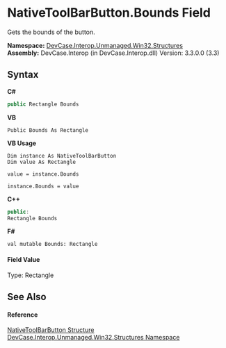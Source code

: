 # NativeToolBarButton.Bounds Field
 

Gets the bounds of the button.

**Namespace:**&nbsp;<a href="N_DevCase_Interop_Unmanaged_Win32_Structures">DevCase.Interop.Unmanaged.Win32.Structures</a><br />**Assembly:**&nbsp;DevCase.Interop (in DevCase.Interop.dll) Version: 3.3.0.0 (3.3)

## Syntax

**C#**<br />
``` C#
public Rectangle Bounds
```

**VB**<br />
``` VB
Public Bounds As Rectangle
```

**VB Usage**<br />
``` VB Usage
Dim instance As NativeToolBarButton
Dim value As Rectangle

value = instance.Bounds

instance.Bounds = value
```

**C++**<br />
``` C++
public:
Rectangle Bounds
```

**F#**<br />
``` F#
val mutable Bounds: Rectangle
```


#### Field Value
Type: Rectangle

## See Also


#### Reference
<a href="T_DevCase_Interop_Unmanaged_Win32_Structures_NativeToolBarButton">NativeToolBarButton Structure</a><br /><a href="N_DevCase_Interop_Unmanaged_Win32_Structures">DevCase.Interop.Unmanaged.Win32.Structures Namespace</a><br />